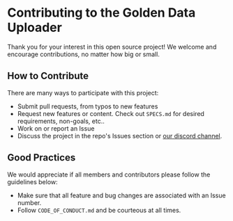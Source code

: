 # Contributing to the Golden Data Uploader

Thank you for your interest in this open source project! We welcome and encourage contributions, no matter how big or small.  

## How to Contribute
There are many ways to participate with this project:
* Submit pull requests, from typos to new features
* Request new features or content. Check out `SPECS.md` for desired requirements, non-goals, etc.. 
* Work on or report an Issue
* Discuss the project in the repo's Issues section or [our discord channel](https://discord.com/invite/golden-protocol).

## Good Practices
We would appreciate if all members and contributors please follow the guidelines below: 
* Make sure that all feature and bug changes are associated with an Issue number. 
* Follow `CODE_OF_CONDUCT.md` and be courteous at all times. 